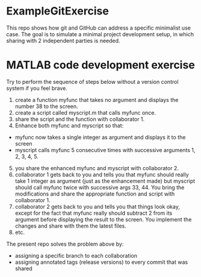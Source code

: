 # ExampleGitExercise
This repo shows how git and GitHub can address a specific minimalist use case. The goal is to simulate a minimal project development setup,
in which sharing with 2 independent parties is needed.

# MATLAB code development exercise
Try to perform the sequence of steps below without a version control system if you feel brave. 

1. create a function myfunc that takes no argument and displays the number 38 to the screen.
2. create a script called myscript.m that calls myfunc once.
3. share the script and the function with collaborator 1.
4. Enhance both myfunc and myscript so that:  
  - myfunc now takes a single integer as argument and displays it to the screen
  - myscript calls myfunc 5 consecutive times with successive arguments 1, 2, 3, 4, 5.
5. you share the enhanced myfunc and myscript with collaborator 2.
6. collaborator 1 gets back to you and tells you that myfunc should really take 1 integer as argument (just as the enhancement made) but myscript should call myfunc twice with successive args 33, 44. You bring the modifications and share the appropriate function and script with collaborator 1.
7. collaborator 2 gets back to you and tells you that things look okay, except for the fact that myfunc really should subtract 2 from its argument before displaying the result to the screen. You implement the changes and share with them the latest files.
8. etc.

The present repo solves the problem above by:
- assigning a specific branch to each collaboration
- assigning annotated tags (release versions) to every commit that was shared
